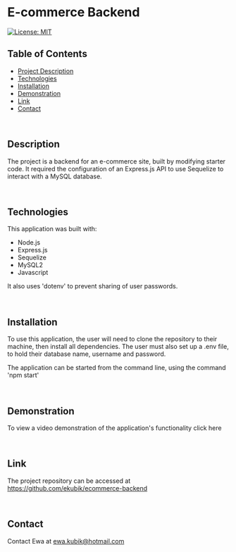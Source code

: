 # E-commerce Backend

[![License: MIT](https://img.shields.io/badge/License-MIT-yellow.svg)](https://opensource.org/licenses/MIT)


## Table of Contents

- <a href="#description">Project Description</a>
- <a href="#technologies">Technologies</a>
- <a href="#installation"> Installation </a>
- <a href="#demonstration">Demonstration </a>
- <a href="#link">Link </a>
- <a href="#contact">Contact</a>

<br>

## Description
The project is a backend for an e-commerce site, built by modifying starter code. It required the configuration of an Express.js API to use Sequelize to interact with a MySQL database.

<br>

## Technologies

This application was built with:
* Node.js
* Express.js
* Sequelize
* MySQL2
* Javascript

It also uses 'dotenv' to prevent sharing of user passwords.

<br>

## Installation

To use this application, the user will need to clone the repository to their machine, then install all dependencies. The user must also set up a .env file, to hold their database name, username and password.

The application can be started from the command line, using the command 'npm start'

<br>

## Demonstration

To view a video demonstration of the application's functionality click <a> here </a>

<br>

## Link

The project repository can be accessed at <a href="https://github.com/ekubik/ecommerce-backend">https://github.com/ekubik/ecommerce-backend</a>

<br>

## Contact

Contact Ewa at <a href="mailto:ewa.kubik@hotmail.com"> ewa.kubik@hotmail.com </a>
